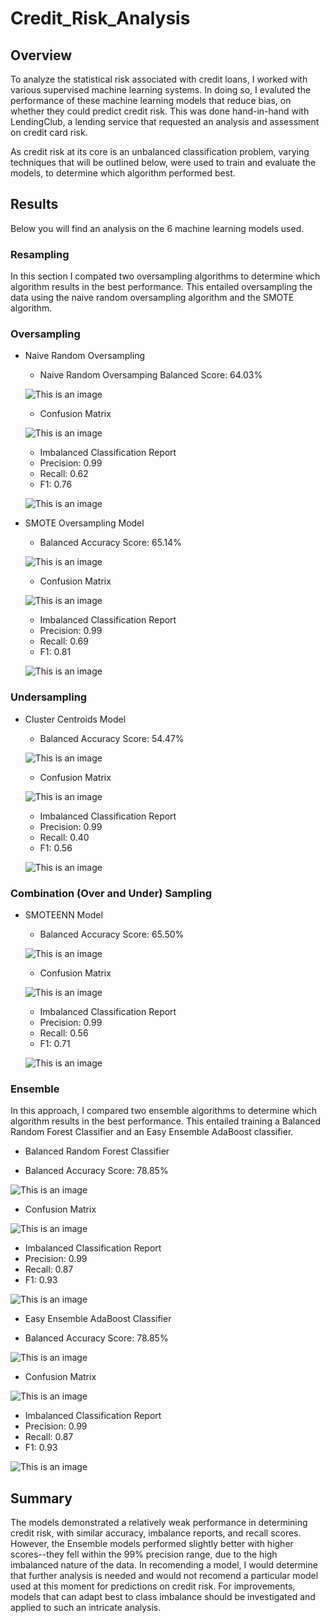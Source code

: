 # Credit_Risk_Analysis
## Overview
To analyze the statistical risk associated with credit loans, I worked with various supervised machine learning systems. In doing so, I evaluted the performance of these machine learning models that reduce bias, on whether they could predict credit risk. This was done hand-in-hand with LendingClub, a lending service that requested an analysis and assessment on credit card risk. 

As credit risk at its core is an unbalanced classification problem, varying techniques that will be outlined below, were used to train and evaluate the models, to determine which algorithm performed best. 

## Results
Below you will find an analysis on the 6 machine learning models used.

### Resampling
In this section I compated two oversampling algorithms to determine which algorithm results in the best performance. This entailed oversampling the data using the naive random oversampling algorithm and the SMOTE algorithm.

### Oversampling
- Naive Random Oversampling

  - Naive Random Oversamping Balanced Score: 64.03%
  
  ![This is an image](https://github.com/leilacf/Credit_Risk_Analysis/blob/main/Images/1random%20oversampling%20score.png)
  
  
  - Confusion Matrix
  
  ![This is an image](https://github.com/leilacf/Credit_Risk_Analysis/blob/main/Images/2confusion%20matrix.png)
  
  
  - Imbalanced Classification Report
  - Precision: 0.99
  - Recall: 0.62
  - F1: 0.76
  
  ![This is an image](https://github.com/leilacf/Credit_Risk_Analysis/blob/main/Images/3Imbalanced%20classification%20report.png)
  
  
- SMOTE Oversampling Model

  - Balanced Accuracy Score: 65.14%
  
  ![This is an image](https://github.com/leilacf/Credit_Risk_Analysis/blob/main/Images/4SMOTE%20balanaced%20accuracy%20score.png)
  
  - Confusion Matrix
  
  ![This is an image](https://github.com/leilacf/Credit_Risk_Analysis/blob/main/Images/5SMOTE%20confusion%20matrix.png)
  
  
  - Imbalanced Classification Report
  - Precision: 0.99
  - Recall: 0.69
  - F1: 0.81

  ![This is an image](https://github.com/leilacf/Credit_Risk_Analysis/blob/main/Images/6SMOTE%20report.png)
  
  
### Undersampling
- Cluster Centroids Model

  - Balanced Accuracy Score: 54.47%
 
  ![This is an image](https://github.com/leilacf/Credit_Risk_Analysis/blob/main/Images/7Cluster%20centroids%20score.png)
 
 
  - Confusion Matrix
 
  ![This is an image](https://github.com/leilacf/Credit_Risk_Analysis/blob/main/Images/8Cluster%20centroids%20confusion%20matrix.png)
 
 
   - Imbalanced Classification Report
   - Precision: 0.99
   - Recall: 0.40
   - F1: 0.56

  ![This is an image](https://github.com/leilacf/Credit_Risk_Analysis/blob/main/Images/9Cluster%20centroids%20report.png)
 
 
### Combination (Over and Under) Sampling
- SMOTEENN Model

  - Balanced Accuracy Score: 65.50%

  ![This is an image](https://github.com/leilacf/Credit_Risk_Analysis/blob/main/Images/10SMOTEENN%20balanced%20accurace%20score.png)
 
 
  - Confusion Matrix
 
  ![This is an image](https://github.com/leilacf/Credit_Risk_Analysis/blob/main/Images/11SMOTEEN%20confusion%20matrix.png)
 
 
   - Imbalanced Classification Report
   - Precision: 0.99
   - Recall: 0.56
   - F1: 0.71

   ![This is an image](https://github.com/leilacf/Credit_Risk_Analysis/blob/main/Images/12SMOTEENN%20report.png)
 
 ### Ensemble
 In this approach, I compared two ensemble algorithms to determine which algorithm results in the best performance. This entailed training a Balanced Random Forest Classifier and an Easy Ensemble AdaBoost classifier.
 
- Balanced Random Forest Classifier
 
 - Balanced Accuracy Score: 78.85%
 
 ![This is an image](https://github.com/leilacf/Credit_Risk_Analysis/blob/main/Images/13Random%20forest%20accuracy%20score.png)
 
 
 - Confusion Matrix
 
 ![This is an image](https://github.com/leilacf/Credit_Risk_Analysis/blob/main/Images/14Random%20forest%20confusion%20matrix.png)
 
 
 - Imbalanced Classification Report
 - Precision: 0.99
 - Recall: 0.87
 - F1: 0.93

 ![This is an image](https://github.com/leilacf/Credit_Risk_Analysis/blob/main/Images/15Random%20forest%20report.png)
 
 - Easy Ensemble AdaBoost Classifier
 
  - Balanced Accuracy Score: 78.85%
 
  ![This is an image](https://github.com/leilacf/Credit_Risk_Analysis/blob/main/Images/16ADA%20boost%20accuracy%20score.png)
 
 
  - Confusion Matrix
 
  ![This is an image](https://github.com/leilacf/Credit_Risk_Analysis/blob/main/Images/17ADA%20confusion%20matrix.png)
 
 
   - Imbalanced Classification Report
   - Precision: 0.99
   - Recall: 0.87
   - F1: 0.93

  ![This is an image](https://github.com/leilacf/Credit_Risk_Analysis/blob/main/Images/18ADA%20report.png)
 
 ## Summary
 The models demonstrated a relatively weak performance in determining credit risk, with similar accuracy, imbalance reports, and recall scores. However, the Ensemble models performed slightly better  with higher scores--they fell within the 99% precision range, due to the high imbalanced nature of the data. In recomending a model, I would determine that further analysis is needed and would not recomend a particular model used at this moment for predictions on credit risk. For improvements, models that can adapt best to class imbalance should be investigated and applied to such an intricate analysis.

